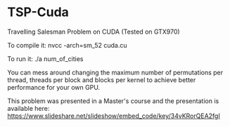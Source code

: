 # TSP-Cuda
Travelling Salesman Problem on CUDA (Tested on GTX970)

To compile it:
nvcc -arch=sm_52 cuda.cu

To run it:
./a num_of_cities

You can mess around changing the maximum number of permutations per thread, threads per block and blocks per kernel to achieve better performance for your own GPU.

This problem was presented in a Master's course and the presentation is available here: https://www.slideshare.net/slideshow/embed_code/key/34vKRorQEA2fgI
